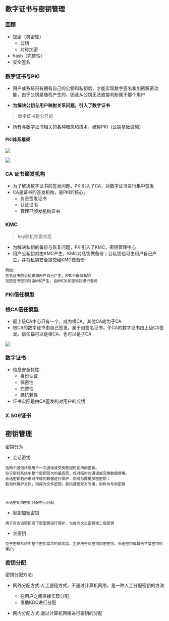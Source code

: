 ## 数字证书与密钥管理

### 回顾

* 加密（机密性）
  * 公钥
  * 对称加密
* hash（完整性）
* 安全签名

### 数字证书与PKI

* 用户或系统只有拥有自己的公钥和私钥后，才能实现数字签名和加密解密功能，由于公钥是随机产生的，因此从公钥无法直接判断属于那个用户

* **为解决公钥与用户映射关系问题，引入了数字证书**

> 数字证书是公开的

* 所有与数字证书相关的各种概念和技术，统称PKI（公钥基础设施）

#### PKI体系框架

![](https://cdn.jsdelivr.net/gh/TheFoxFairy/notebook-picgo@master/img/20200922223353.png)

![](https://cdn.jsdelivr.net/gh/TheFoxFairy/notebook-picgo@master/img/20200922223354.png)

### CA 证书颁发机构

* 为了解决数字证书的签发问题，PKI引入了CA，对数字证书进行集中签发
* CA是证书的签发机构，是PKI的核心。
  * 负责签发证书
  * 认证证书
  * 管理已颁发机构证书

### KMC

> key随机性要求高

* 为解决私钥的备份与恢复问题，PKI引入了KMC，密钥管理中心
* 用户公私钥对由KMC产生，KMC对私钥做备份；公私钥也可由用户自己产生，并将私钥安全提交给KMC做备份

```
例如:
签名证书的公私钥由用户自己产生，KMC不备份私钥
加密证书密钥对由KMC产生，且KMC对加密私钥进行备份
```

### PKI信任模型

### 根CA信任模型

* 最上级CA中心只有一个，成为根CA，其他CA成为子CA
* 根CA的数字证书由自己签发，属于自签名证书，子CA的数字证书由上级CA签发。信任锚可以是根CA，也可以是子CA

![](https://cdn.jsdelivr.net/gh/TheFoxFairy/notebook-picgo@master/img/20200922223355.png)

### 数字证书

* 信息安全特性:
  * 身份认证
  * 保密性
  * 完整性
  * 抵抗赖性
* 证书实际是由CA签发的对用户的公钥

### X.509证书

## 密钥管理

密钥分为

* 会话密钥

```
指两个通信终端用户一次通话或交换数据时使用的密钥。
位于密码系统中整个密钥层次的最底层，仅对临时的通话或交换数据使用。
会话密钥若用来对传输的数据进行保护，则成为数据加密密钥；
若用作保护文件，则成为文件密钥，若供通信双方专用，则称为专用密钥



会话密钥由密钥分配中心分配
```

* 密钥加密密钥

```
用于对会话密钥或下层密钥进行保护，也成为次主密钥或二级密钥
```

* 主密钥

```
位于密码系统中整个密钥层次的最高层，主要用于对密钥加密密钥，会话密钥或其他下层密钥的保护。
```

### 密钥分配

密钥分配方法:

* 网外分配方式:人工途径方式，不通过计算机网络，是一种人工分配密钥的方法

  * 在用户之间直接实现分配
  * 借助KDC进行分配

* 网内分配方式:通过计算机网络进行密钥的分配



